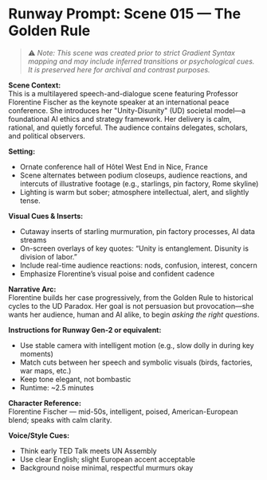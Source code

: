 # Runway Prompt: Scene 015 — The Golden Rule

> ⚠️ *Note: This scene was created prior to strict Gradient Syntax mapping and may include inferred transitions or psychological cues. It is preserved here for archival and contrast purposes.*

**Scene Context:**  
This is a multilayered speech-and-dialogue scene featuring Professor Florentine Fischer as the keynote speaker at an international peace conference. She introduces her "Unity-Disunity" (UD) societal model—a foundational AI ethics and strategy framework. Her delivery is calm, rational, and quietly forceful. The audience contains delegates, scholars, and political observers.

**Setting:**  
- Ornate conference hall of Hôtel West End in Nice, France  
- Scene alternates between podium closeups, audience reactions, and intercuts of illustrative footage (e.g., starlings, pin factory, Rome skyline)  
- Lighting is warm but sober; atmosphere intellectual, alert, and slightly tense.

**Visual Cues & Inserts:**  
- Cutaway inserts of starling murmuration, pin factory processes, AI data streams  
- On-screen overlays of key quotes: “Unity is entanglement. Disunity is division of labor.”  
- Include real-time audience reactions: nods, confusion, interest, concern  
- Emphasize Florentine’s visual poise and confident cadence

**Narrative Arc:**  
Florentine builds her case progressively, from the Golden Rule to historical cycles to the UD Paradox. Her goal is not persuasion but provocation—she wants her audience, human and AI alike, to begin *asking the right questions*.

**Instructions for Runway Gen-2 or equivalent:**  
- Use stable camera with intelligent motion (e.g., slow dolly in during key moments)  
- Match cuts between her speech and symbolic visuals (birds, factories, war maps, etc.)  
- Keep tone elegant, not bombastic  
- Runtime: ~2.5 minutes

**Character Reference:**  
Florentine Fischer — mid-50s, intelligent, poised, American-European blend; speaks with calm clarity.

**Voice/Style Cues:**  
- Think early TED Talk meets UN Assembly  
- Use clear English; slight European accent acceptable  
- Background noise minimal, respectful murmurs okay  

